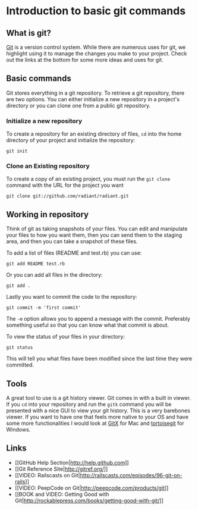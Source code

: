 # Introduction to basic git commands


## What is git?
[Git](http://git-scm.com/) is a version control system. While there are numerous uses for git, we highlight using it to manage the changes you make to your project. Check out the links at the bottom for some more ideas and uses for git.

## Basic commands

Git stores everything in a git repository.  To retrieve a git repository, there are two options.  You can either initialize a new repository in a project's directory or you can clone one from a public git repository.

### Initialize a new repository

To create a repository for an existing directory of files, `cd` into the home directory of your project and initialize the repository:

    git init

### Clone an Existing repository

To create a copy of an existing project, you must run the `git clone` command with the URL for the project you want

    git clone git://github.com/radiant/radiant.git

## Working in repository

Think of git as taking snapshots of your files.  You can edit and manipulate your files to how you want them, then you can send them to the staging area, and then you can take a snapshot of these files.

To add a list of files (README and test.rb) you can use:

    git add README test.rb

Or you can add all files in the directory:

    git add .

Lastly you want to commit the code to the repository:

    git commit -m 'first commit'

The `-m` option allows you to append a message with the commit. Preferably something useful so that you can know what that commit is about.

To view the status of your files in your directory:

    git status

This will tell you what files have been modified since the last time they were committed.

## Tools

A great tool to use is a git history viewer. Git comes in with a built in viewer. If you `cd` into your repository and run the `gitk` command you will be presented with a nice GUI to view your git history. This is a very barebones viewer. If you want to have one that feels more native to your OS and have some more functionalities I would look at [GitX](https://github.com/pieter/gitx/wiki/) for Mac and [tortoisegit](http://code.google.com/p/tortoisegit/) for Windows.

## Links

  * [[GitHub Help Section|http://help.github.com]]
  * [[Git Reference Site|http://gitref.org/]]
  * [[VIDEO: Railscasts on Git|http://railscasts.com/episodes/96-git-on-rails]]
  * [[VIDEO: PeepCode on Git|http://peepcode.com/products/git]]
  * [[BOOK and VIDEO: Getting Good with Git|http://rockablepress.com/books/getting-good-with-git/]]